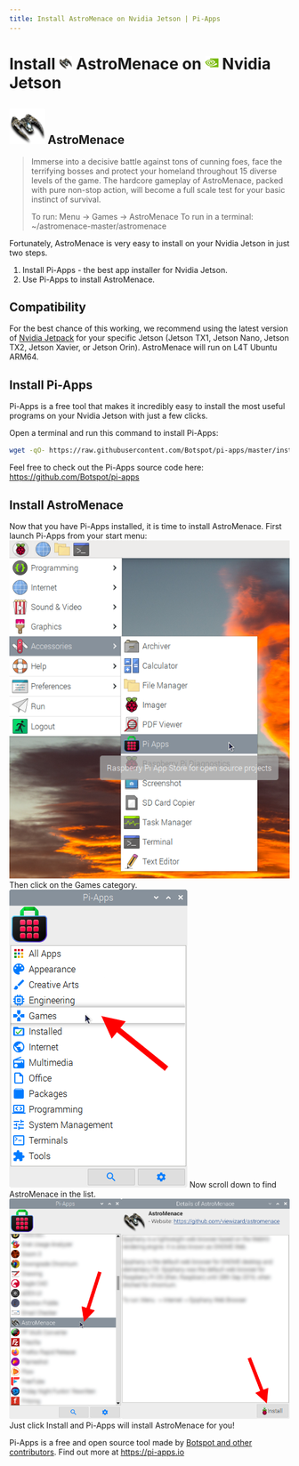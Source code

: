 ```yaml
---
title: Install AstroMenace on Nvidia Jetson | Pi-Apps
---
```

<div class="simple-install-content content">

# Install <img src="/img/app-icons/AstroMenace/icon-64.png" height=24> AstroMenace on <img src=/img/other-icons/nvidia-icon.svg height=24> Nvidia Jetson

## <img src="/img/app-icons/AstroMenace/icon-64.png"> AstroMenace
> Immerse into a decisive battle against tons of cunning foes, face the terrifying bosses and protect your homeland throughout 15 diverse levels of the game. The hardcore gameplay of AstroMenace, packed with pure non-stop action, will become a full scale test for your basic instinct of survival.
> 
> To run: Menu -> Games -> AstroMenace
> To run in a terminal: ~/astromenace-master/astromenace

Fortunately, AstroMenace is very easy to install on your Nvidia Jetson in just two steps.
1. Install Pi-Apps - the best app installer for Nvidia Jetson.
2. Use Pi-Apps to install AstroMenace.
</div>
<div class="simple-install-content content">

## Compatibility
For the best chance of this working, we recommend using the latest version of [Nvidia Jetpack](https://developer.nvidia.com/embedded/jetpack-archive) for your specific Jetson (Jetson TX1, Jetson Nano, Jetson TX2, Jetson Xavier, or Jetson Orin).
AstroMenace will run on L4T Ubuntu ARM64.
</div>
<div class="simple-install-content content">

## Install Pi-Apps

Pi-Apps is a free tool that makes it incredibly easy to install the most useful programs on your Nvidia Jetson with just a few clicks.

Open a terminal and run this command to install Pi-Apps:
```bash
wget -qO- https://raw.githubusercontent.com/Botspot/pi-apps/master/install | bash
```
Feel free to check out the Pi-Apps source code here: https://github.com/Botspot/pi-apps
</div>
<div class="simple-install-content content">

## Install AstroMenace

Now that you have Pi-Apps installed, it is time to install AstroMenace.
First launch Pi-Apps from your start menu:
<img src="/img/start-menu.png">
Then click on the Games category.
<img src="/img/category-selections/Games.png">
Now scroll down to find AstroMenace in the list.
<img src="/img/app-icons/AstroMenace/app-selection.png">
Just click Install and Pi-Apps will install AstroMenace for you!
</div>
<div class="simple-install-content content">

Pi-Apps is a free and open source tool made by [Botspot and other contributors](/about/#contributors). Find out more at https://pi-apps.io
</div>
